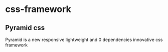 # css-framework
## Pyramid css
Pyramid is a new responsive lightweight and 0 dependencies innovative css framework 
